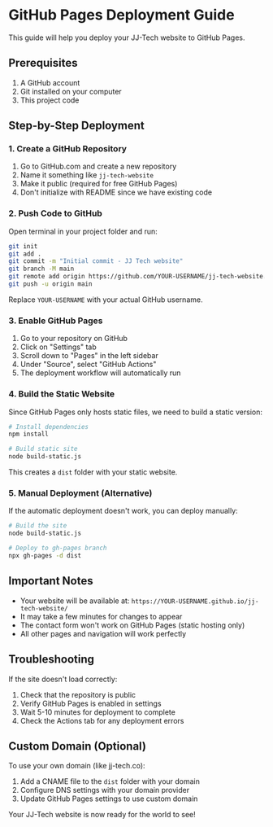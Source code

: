 # GitHub Pages Deployment Guide

This guide will help you deploy your JJ-Tech website to GitHub Pages.

## Prerequisites

1. A GitHub account
2. Git installed on your computer
3. This project code

## Step-by-Step Deployment

### 1. Create a GitHub Repository

1. Go to GitHub.com and create a new repository
2. Name it something like `jj-tech-website`
3. Make it public (required for free GitHub Pages)
4. Don't initialize with README since we have existing code

### 2. Push Code to GitHub

Open terminal in your project folder and run:

```bash
git init
git add .
git commit -m "Initial commit - JJ Tech website"
git branch -M main
git remote add origin https://github.com/YOUR-USERNAME/jj-tech-website.git
git push -u origin main
```

Replace `YOUR-USERNAME` with your actual GitHub username.

### 3. Enable GitHub Pages

1. Go to your repository on GitHub
2. Click on "Settings" tab
3. Scroll down to "Pages" in the left sidebar
4. Under "Source", select "GitHub Actions"
5. The deployment workflow will automatically run

### 4. Build the Static Website

Since GitHub Pages only hosts static files, we need to build a static version:

```bash
# Install dependencies
npm install

# Build static site
node build-static.js
```

This creates a `dist` folder with your static website.

### 5. Manual Deployment (Alternative)

If the automatic deployment doesn't work, you can deploy manually:

```bash
# Build the site
node build-static.js

# Deploy to gh-pages branch
npx gh-pages -d dist
```

## Important Notes

- Your website will be available at: `https://YOUR-USERNAME.github.io/jj-tech-website/`
- It may take a few minutes for changes to appear
- The contact form won't work on GitHub Pages (static hosting only)
- All other pages and navigation will work perfectly

## Troubleshooting

If the site doesn't load correctly:

1. Check that the repository is public
2. Verify GitHub Pages is enabled in settings
3. Wait 5-10 minutes for deployment to complete
4. Check the Actions tab for any deployment errors

## Custom Domain (Optional)

To use your own domain (like jj-tech.co):

1. Add a CNAME file to the `dist` folder with your domain
2. Configure DNS settings with your domain provider
3. Update GitHub Pages settings to use custom domain

Your JJ-Tech website is now ready for the world to see!